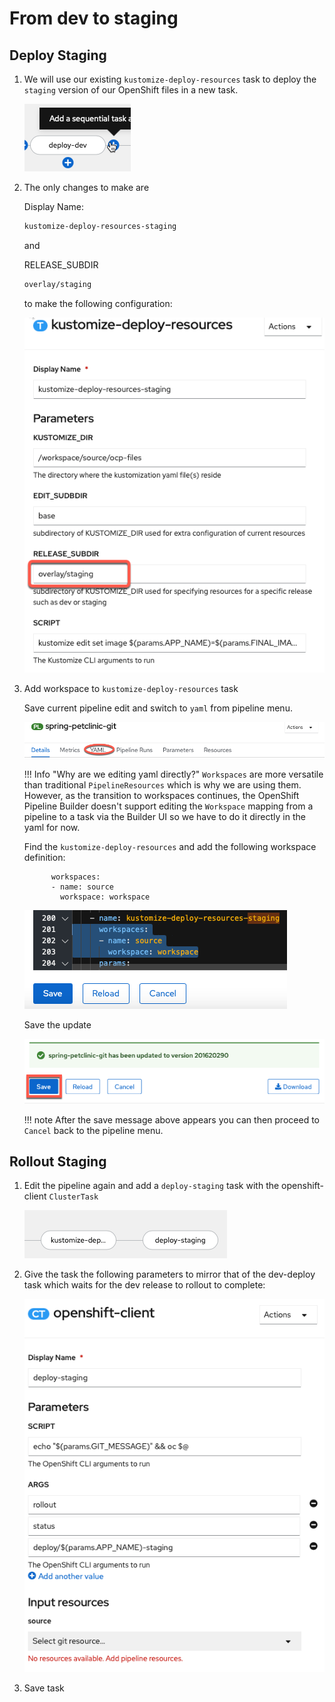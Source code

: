 # From dev to staging

## Deploy Staging 

1. We will use our existing `kustomize-deploy-resources` task to deploy the `staging` version of our 
OpenShift files in a new task.

    ![StagingAdd](../images/Part2/AddStaging.png) 
    
2. The only changes to make are

    Display Name:
    ``` bash
    kustomize-deploy-resources-staging
    ```

    and

    RELEASE_SUBDIR
    ``` bash
    overlay/staging
    ```

    to make the following configuration:

    ![Kustomize Staging Task](../images/Part2/KustomizeStaging.png)

2. Add workspace to `kustomize-deploy-resources` task 

    Save current pipeline edit and switch to `yaml` from pipeline menu.

    ![Switch to yaml](../images/Part1/SwitchYaml.png)

    !!! Info "Why are we editing yaml directly?"
        `Workspaces` are more versatile than traditional `PipelineResources` which is why we are using them. However, as the transition to workspaces continues, the OpenShift Pipeline Builder doesn't support editing the `Workspace` mapping from a pipeline to a task via the Builder UI so we have to do it directly in the yaml for now.

    Find the `kustomize-deploy-resources` and add the following workspace definition:

    ```
          workspaces:
          - name: source
            workspace: workspace
    ```

    ![Kustomize Dev Add Workspace](../images/Part2/KustomizeStagingWorkspace.png)

    Save the update

    ![Save Pipeline Edit Yaml](../images/Part1/PipelineUpdatedYaml.png)

    !!! note
        After the save message above appears you can then proceed to `Cancel` back to the pipeline menu.

## Rollout Staging

1. Edit the pipeline again and add a `deploy-staging` task with the openshift-client `ClusterTask`

    ![Deploy Staging Task](../images/Part2/DeployStagingTask.png)

2. Give the task the following parameters to mirror that of the dev-deploy task which waits for the dev release to rollout to complete:

    ![Staging Rollout](../images/Part2/DeployStagingParameters.png)

3. Save task